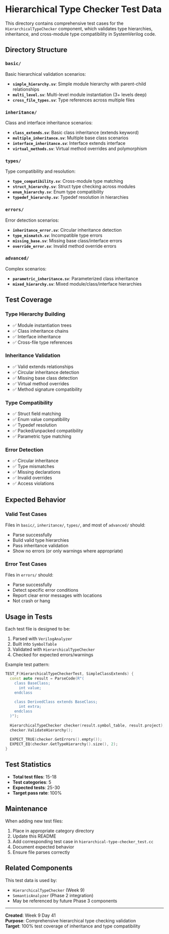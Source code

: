 # Hierarchical Type Checker Test Data

This directory contains comprehensive test cases for the `HierarchicalTypeChecker` component, which validates type hierarchies, inheritance, and cross-module type compatibility in SystemVerilog code.

## Directory Structure

### `basic/`
Basic hierarchical validation scenarios:
- **`simple_hierarchy.sv`**: Simple module hierarchy with parent-child relationships
- **`multi_level.sv`**: Multi-level module instantiation (3+ levels deep)
- **`cross_file_types.sv`**: Type references across multiple files

### `inheritance/`
Class and interface inheritance scenarios:
- **`class_extends.sv`**: Basic class inheritance (extends keyword)
- **`multiple_inheritance.sv`**: Multiple base class scenarios
- **`interface_inheritance.sv`**: Interface extends interface
- **`virtual_methods.sv`**: Virtual method overrides and polymorphism

### `types/`
Type compatibility and resolution:
- **`type_compatibility.sv`**: Cross-module type matching
- **`struct_hierarchy.sv`**: Struct type checking across modules
- **`enum_hierarchy.sv`**: Enum type compatibility
- **`typedef_hierarchy.sv`**: Typedef resolution in hierarchies

### `errors/`
Error detection scenarios:
- **`inheritance_error.sv`**: Circular inheritance detection
- **`type_mismatch.sv`**: Incompatible type errors
- **`missing_base.sv`**: Missing base class/interface errors
- **`override_error.sv`**: Invalid method override errors

### `advanced/`
Complex scenarios:
- **`parametric_inheritance.sv`**: Parameterized class inheritance
- **`mixed_hierarchy.sv`**: Mixed module/class/interface hierarchies

## Test Coverage

### Type Hierarchy Building
- ✅ Module instantiation trees
- ✅ Class inheritance chains
- ✅ Interface inheritance
- ✅ Cross-file type references

### Inheritance Validation
- ✅ Valid extends relationships
- ✅ Circular inheritance detection
- ✅ Missing base class detection
- ✅ Virtual method overrides
- ✅ Method signature compatibility

### Type Compatibility
- ✅ Struct field matching
- ✅ Enum value compatibility
- ✅ Typedef resolution
- ✅ Packed/unpacked compatibility
- ✅ Parametric type matching

### Error Detection
- ✅ Circular inheritance
- ✅ Type mismatches
- ✅ Missing declarations
- ✅ Invalid overrides
- ✅ Access violations

## Expected Behavior

### Valid Test Cases
Files in `basic/`, `inheritance/`, `types/`, and most of `advanced/` should:
- Parse successfully
- Build valid type hierarchies
- Pass inheritance validation
- Show no errors (or only warnings where appropriate)

### Error Test Cases
Files in `errors/` should:
- Parse successfully
- Detect specific error conditions
- Report clear error messages with locations
- Not crash or hang

## Usage in Tests

Each test file is designed to be:
1. Parsed with `VerilogAnalyzer`
2. Built into `SymbolTable`
3. Validated with `HierarchicalTypeChecker`
4. Checked for expected errors/warnings

Example test pattern:
```cpp
TEST_F(HierarchicalTypeCheckerTest, SimpleClassExtends) {
  const auto result = ParseCode(R"(
    class BaseClass;
      int value;
    endclass
    
    class DerivedClass extends BaseClass;
      int extra;
    endclass
  )");
  
  HierarchicalTypeChecker checker(result.symbol_table, result.project);
  checker.ValidateHierarchy();
  
  EXPECT_TRUE(checker.GetErrors().empty());
  EXPECT_EQ(checker.GetTypeHierarchy().size(), 2);
}
```

## Test Statistics

- **Total test files**: 15-18
- **Test categories**: 5
- **Expected tests**: 25-30
- **Target pass rate**: 100%

## Maintenance

When adding new test files:
1. Place in appropriate category directory
2. Update this README
3. Add corresponding test case in `hierarchical-type-checker_test.cc`
4. Document expected behavior
5. Ensure file parses correctly

## Related Components

This test data is used by:
- `HierarchicalTypeChecker` (Week 9)
- `SemanticAnalyzer` (Phase 2 integration)
- May be referenced by future Phase 3 components

---

**Created**: Week 9 Day 41  
**Purpose**: Comprehensive hierarchical type checking validation  
**Target**: 100% test coverage of inheritance and type compatibility

